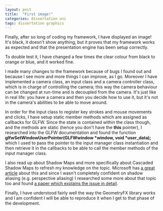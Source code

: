 ```yaml
---
layout: post
title:  "First image!"
categories: dissertation uni 
tags: dissertation graphics
---
```

Finally, after so long of coding my framework, I have displayed an image!
It's black, it doesn't show anything, but it proves that my framework works as
expected and that the presentation engine has been setup correctly.

To double test it, I have changed a few times the clear colour from black to
orange or blue, and it worked fine.

I made many changes to the framework because of bugs I found out and because
I see more and more things I can improve, as I go.
Moreover I have implemented a camera class, an input class and a camera 
controller class, which is in charge of controlling the camera; this way the
camera behaviour can be changed at run-time and is decoupled from the camera.
It's just like in real life: you have a camera and then you decide how to
use it, but it's not in the camera's abilities to be able to move around.

In order for the input class to register key strokes and mouse movements and
clicks, I have setup static member methods which are assigned as callbacks
for GLFW. Since the state is contained within the class though, and the
methods are static (hence you don't have the __this__ pointer), I researched
into the GLFW documentation and found the function
__glfwSetWindowUserPointer(GLFWwindow *window, void *user_data);__
which I used to pass the pointer to the input manager class instantiation
and then retrieve it in the callbacks to be able to call the member
methods of the input manager class.

I also read up about Shadow Maps and more specifically about Cascaded Shadow
Maps to refresh my knowledge on the topic. Microsoft has [a great article]
about this and since I wasn't completely confident on shadow aliasing
(e.g. perspective aliasing) I researched some more about that topic too and
found [a paper which explains the issue in detail].

Finally, I have understood fairly well the way the GeometryFX library
works and I am confident I will be able to reproduce it when I get to that
phase of the development.

[a great article]: https://msdn.microsoft.com/en-gb/library/windows/desktop/ee416307.aspx
[a paper which explains the issue in detail]: http://igm.univ-mlv.fr/~biri/Enseignement/IMAC3/Donnees/PSM.pdf

